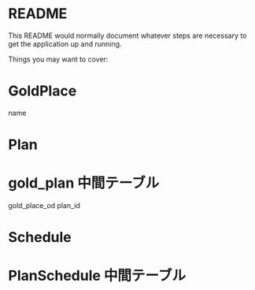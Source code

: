 # README

This README would normally document whatever steps are necessary to get the
application up and running.

Things you may want to cover:


# GoldPlace
name



# Plan

# gold_plan 中間テーブル

gold_place_od
plan_id

# Schedule

# PlanSchedule 中間テーブル

